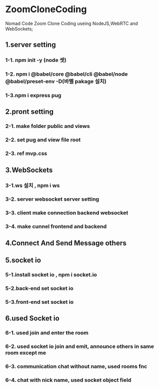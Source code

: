 # ZoomCloneCoding

Nomad Code Zoom Clone Coding useing NodeJS,WebRTC and WebSockets;

## 1.server setting

### 1-1. npm init -y (node 셋)

### 1-2. npm i @babel/core @babel/cli @babel/node @babel/preset-env -D(바벨 pakage 설치)

### 1-3.npm i express pug

## 2.pront setting

### 2-1. make folder public and views

### 2-2. set pug and view file root

### 2-3. ref mvp.css

## 3.WebSockets

### 3-1.ws 설치 , npm i ws

### 3-2. server websocket server setting

### 3-3. client make connection backend websocket

### 3-4. make cunnel frontend and backend

## 4.Connect And Send Message others

## 5.socket io

### 5-1.install socket io , npm i socket.io

### 5-2.back-end set socket io

### 5-3.front-end set socket io

## 6.used Socket io

### 6-1. used join and enter the room

### 6-2. used socket io join and emit, announce others in same room except me

### 6-3. communication chat without name, used rooms fnc

### 6-4. chat with nick name, used socket object field
